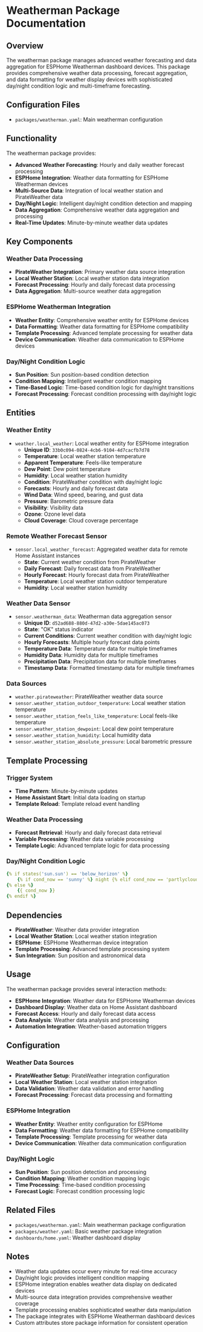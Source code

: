 # Weatherman Package Documentation

## Overview
The weatherman package manages advanced weather forecasting and data aggregation for ESPHome Weatherman dashboard devices. This package provides comprehensive weather data processing, forecast aggregation, and data formatting for weather display devices with sophisticated day/night condition logic and multi-timeframe forecasting.

## Configuration Files
- `packages/weatherman.yaml`: Main weatherman configuration

## Functionality
The weatherman package provides:
- **Advanced Weather Forecasting**: Hourly and daily weather forecast processing
- **ESPHome Integration**: Weather data formatting for ESPHome Weatherman devices
- **Multi-Source Data**: Integration of local weather station and PirateWeather data
- **Day/Night Logic**: Intelligent day/night condition detection and mapping
- **Data Aggregation**: Comprehensive weather data aggregation and processing
- **Real-Time Updates**: Minute-by-minute weather data updates

## Key Components

### Weather Data Processing
- **PirateWeather Integration**: Primary weather data source integration
- **Local Weather Station**: Local weather station data integration
- **Forecast Processing**: Hourly and daily forecast data processing
- **Data Aggregation**: Multi-source weather data aggregation

### ESPHome Weatherman Integration
- **Weather Entity**: Comprehensive weather entity for ESPHome devices
- **Data Formatting**: Weather data formatting for ESPHome compatibility
- **Template Processing**: Advanced template processing for weather data
- **Device Communication**: Weather data communication to ESPHome devices

### Day/Night Condition Logic
- **Sun Position**: Sun position-based condition detection
- **Condition Mapping**: Intelligent weather condition mapping
- **Time-Based Logic**: Time-based condition logic for day/night transitions
- **Forecast Processing**: Forecast condition processing with day/night logic

## Entities

### Weather Entity
- `weather.local_weather`: Local weather entity for ESPHome integration
  - **Unique ID**: `33b0c094-0824-4cb6-9104-4d7cacfb7d78`
  - **Temperature**: Local weather station temperature
  - **Apparent Temperature**: Feels-like temperature
  - **Dew Point**: Dew point temperature
  - **Humidity**: Local weather station humidity
  - **Condition**: PirateWeather condition with day/night logic
  - **Forecasts**: Hourly and daily forecast data
  - **Wind Data**: Wind speed, bearing, and gust data
  - **Pressure**: Barometric pressure data
  - **Visibility**: Visibility data
  - **Ozone**: Ozone level data
  - **Cloud Coverage**: Cloud coverage percentage

### Remote Weather Forecast Sensor
- `sensor.local_weather_forecast`: Aggregated weather data for remote Home Assistant instances
  - **State**: Current weather condition from PirateWeather
  - **Daily Forecast**: Daily forecast data from PirateWeather
  - **Hourly Forecast**: Hourly forecast data from PirateWeather
  - **Temperature**: Local weather station outdoor temperature
  - **Humidity**: Local weather station humidity

### Weather Data Sensor
- `sensor.weatherman_data`: Weatherman data aggregation sensor
  - **Unique ID**: `d52ad688-880d-47d2-a30e-5dae145ac073`
  - **State**: "OK" status indicator
  - **Current Conditions**: Current weather condition with day/night logic
  - **Hourly Forecasts**: Multiple hourly forecast data points
  - **Temperature Data**: Temperature data for multiple timeframes
  - **Humidity Data**: Humidity data for multiple timeframes
  - **Precipitation Data**: Precipitation data for multiple timeframes
  - **Timestamp Data**: Formatted timestamp data for multiple timeframes

### Data Sources
- `weather.pirateweather`: PirateWeather weather data source
- `sensor.weather_station_outdoor_temperature`: Local weather station temperature
- `sensor.weather_station_feels_like_temperature`: Local feels-like temperature
- `sensor.weather_station_dewpoint`: Local dew point temperature
- `sensor.weather_station_humidity`: Local humidity data
- `sensor.weather_station_absolute_pressure`: Local barometric pressure

## Template Processing

### Trigger System
- **Time Pattern**: Minute-by-minute updates
- **Home Assistant Start**: Initial data loading on startup
- **Template Reload**: Template reload event handling

### Weather Data Processing
- **Forecast Retrieval**: Hourly and daily forecast data retrieval
- **Variable Processing**: Weather data variable processing
- **Template Logic**: Advanced template logic for data processing

### Day/Night Condition Logic
```yaml
{% if states('sun.sun') == 'below_horizon' %}
    {% if cond_now == 'sunny' %} night {% elif cond_now == 'partlycloudy' %} night-partly-cloudy {% else %} {{ cond_now }} {% endif %}
{% else %}
    {{ cond_now }}
{% endif %}
```

## Dependencies
- **PirateWeather**: Weather data provider integration
- **Local Weather Station**: Local weather station integration
- **ESPHome**: ESPHome Weatherman device integration
- **Template Processing**: Advanced template processing system
- **Sun Integration**: Sun position and astronomical data

## Usage
The weatherman package provides several interaction methods:
- **ESPHome Integration**: Weather data for ESPHome Weatherman devices
- **Dashboard Display**: Weather data on Home Assistant dashboard
- **Forecast Access**: Hourly and daily forecast data access
- **Data Analysis**: Weather data analysis and processing
- **Automation Integration**: Weather-based automation triggers

## Configuration

### Weather Data Sources
- **PirateWeather Setup**: PirateWeather integration configuration
- **Local Weather Station**: Local weather station integration
- **Data Validation**: Weather data validation and error handling
- **Forecast Processing**: Forecast data processing and formatting

### ESPHome Integration
- **Weather Entity**: Weather entity configuration for ESPHome
- **Data Formatting**: Weather data formatting for ESPHome compatibility
- **Template Processing**: Template processing for weather data
- **Device Communication**: Weather data communication configuration

### Day/Night Logic
- **Sun Position**: Sun position detection and processing
- **Condition Mapping**: Weather condition mapping logic
- **Time Processing**: Time-based condition processing
- **Forecast Logic**: Forecast condition processing logic

## Related Files
- `packages/weatherman.yaml`: Main weatherman package configuration
- `packages/weather.yaml`: Basic weather package integration
- `dashboards/home.yaml`: Weather dashboard display

## Notes
- Weather data updates occur every minute for real-time accuracy
- Day/night logic provides intelligent condition mapping
- ESPHome integration enables weather data display on dedicated devices
- Multi-source data integration provides comprehensive weather coverage
- Template processing enables sophisticated weather data manipulation
- The package integrates with ESPHome Weatherman dashboard devices
- Custom attributes store package information for consistent operation
